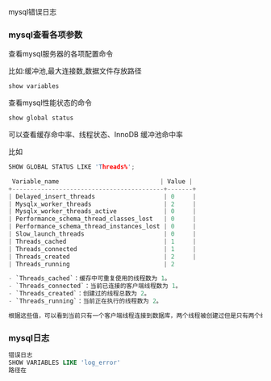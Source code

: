 
mysql错误日志

### mysql查看各项参数
查看mysql服务器的各项配置命令

比如:缓冲池,最大连接数,数据文件存放路径
```c
show variables
```

查看mysql性能状态的命令
```c
show global status
```
可以查看缓存命中率、线程状态、InnoDB 缓冲池命中率

比如
```c
SHOW GLOBAL STATUS LIKE 'Threads%';

 Variable_name                            | Value |
+------------------------------------------+-------+
| Delayed_insert_threads                   | 0     |
| Mysqlx_worker_threads                    | 2     |
| Mysqlx_worker_threads_active             | 0     |
| Performance_schema_thread_classes_lost   | 0     |
| Performance_schema_thread_instances_lost | 0     |
| Slow_launch_threads                      | 0     |
| Threads_cached                           | 1     |
| Threads_connected                        | 1     |
| Threads_created                          | 2     |
| Threads_running                          | 2   

- `Threads_cached`：缓存中可重复使用的线程数为 1。
- `Threads_connected`：当前已连接的客户端线程数为 1。
- `Threads_created`：创建过的线程总数为 2。
- `Threads_running`：当前正在执行的线程数为 2。

根据这些值，可以看到当前只有一个客户端线程连接到数据库，两个线程被创建过但是只有两个线程在运行。
```

### mysql日志
```sql
错误日志
SHOW VARIABLES LIKE 'log_error'
路径在

```